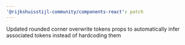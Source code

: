 ```yaml
---
'@rijkshuisstijl-community/components-react': patch
---
```


Updated rounded corner overwrite tokens props to automatically infer associated tokens instead of hardcoding them
